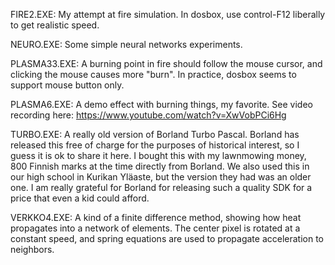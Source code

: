 FIRE2.EXE: My attempt at fire simulation. In dosbox, use control-F12 liberally to get realistic speed.

NEURO.EXE: Some simple neural networks experiments.

PLASMA33.EXE: A burning point in fire should follow the mouse cursor, and clicking the mouse causes more "burn". In practice, dosbox seems to support mouse button only.

PLASMA6.EXE: A demo effect with burning things, my favorite. See video recording here: https://www.youtube.com/watch?v=XwVobPCi6Hg

TURBO.EXE: A really old version of Borland Turbo Pascal. Borland has released this free of charge for the purposes of historical interest, so
I guess it is ok to share it here. I bought this with my lawnmowing money, 800 Finnish marks at the time directly from Borland.
We also used this in our high school in Kurikan Yläaste, but the version they had was an older one. I am really grateful for Borland
for releasing such a quality SDK for a price that even a kid could afford.

VERKKO4.EXE: A kind of a finite difference method, showing how heat propagates into a network of elements. The center pixel is rotated at
a constant speed, and spring equations are used to propagate acceleration to neighbors.
